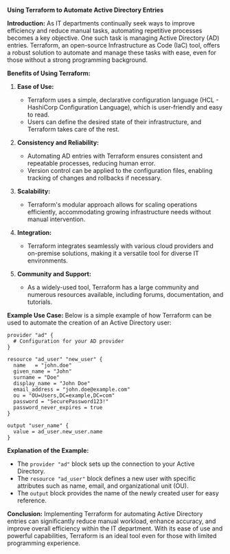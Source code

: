 **Using Terraform to Automate Active Directory Entries**

**Introduction:**
As IT departments continually seek ways to improve efficiency and reduce manual tasks, automating repetitive processes becomes a key objective. One such task is managing Active Directory (AD) entries. Terraform, an open-source Infrastructure as Code (IaC) tool, offers a robust solution to automate and manage these tasks with ease, even for those without a strong programming background.

**Benefits of Using Terraform:**

1. **Ease of Use:**
   - Terraform uses a simple, declarative configuration language (HCL - HashiCorp Configuration Language), which is user-friendly and easy to read.
   - Users can define the desired state of their infrastructure, and Terraform takes care of the rest.

2. **Consistency and Reliability:**
   - Automating AD entries with Terraform ensures consistent and repeatable processes, reducing human error.
   - Version control can be applied to the configuration files, enabling tracking of changes and rollbacks if necessary.

3. **Scalability:**
   - Terraform's modular approach allows for scaling operations efficiently, accommodating growing infrastructure needs without manual intervention.

4. **Integration:**
   - Terraform integrates seamlessly with various cloud providers and on-premise solutions, making it a versatile tool for diverse IT environments.

5. **Community and Support:**
   - As a widely-used tool, Terraform has a large community and numerous resources available, including forums, documentation, and tutorials.

**Example Use Case:**
Below is a simple example of how Terraform can be used to automate the creation of an Active Directory user:

```hcl
provider "ad" {
  # Configuration for your AD provider
}

resource "ad_user" "new_user" {
  name   = "john.doe"
  given_name = "John"
  surname = "Doe"
  display_name = "John Doe"
  email_address = "john.doe@example.com"
  ou = "OU=Users,DC=example,DC=com"
  password = "SecurePassword123!"
  password_never_expires = true
}

output "user_name" {
  value = ad_user.new_user.name
}
```

**Explanation of the Example:**
- The `provider "ad"` block sets up the connection to your Active Directory.
- The `resource "ad_user"` block defines a new user with specific attributes such as name, email, and organizational unit (OU).
- The `output` block provides the name of the newly created user for easy reference.

**Conclusion:**
Implementing Terraform for automating Active Directory entries can significantly reduce manual workload, enhance accuracy, and improve overall efficiency within the IT department. With its ease of use and powerful capabilities, Terraform is an ideal tool even for those with limited programming experience.

